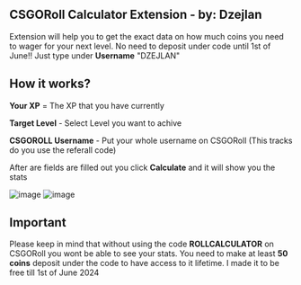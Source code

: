 CSGORoll Calculator Extension - by: Dzejlan
-------------------
Extension will help you to get the exact data on how much coins you need to wager for your next level. 
No need to deposit under code until 1st of June!!
Just type under <b>Username</b> "DZEJLAN"

How it works?
-------------------
<p><b>Your XP</b> = The XP that you have currently</p>
<p><b>Target Level</b> - Select Level you want to achive</p>
<p><b>CSGOROLL Username</b> - Put your whole username on CSGORoll (This tracks do you use the referall code)</p>

After are fields are filled out you click <b>Calculate</b> and it will show you the stats

![image](https://github.com/dzejlanbezs/csgorollcalculator/assets/170056292/e7ed6b75-89fd-40c8-be8f-c33b07584189)
![image](https://github.com/dzejlanbezs/csgorollcalculator/assets/170056292/340df605-a160-407b-ab58-c808827bca4d)

Important
-------------------
Please keep in mind that without using the code <b>ROLLCALCULATOR</b> on CSGORoll you wont be able to see your stats.
You need to make at least <b>50 coins</b> deposit under the code to have access to it lifetime.
I made it to be free till 1st of June 2024
